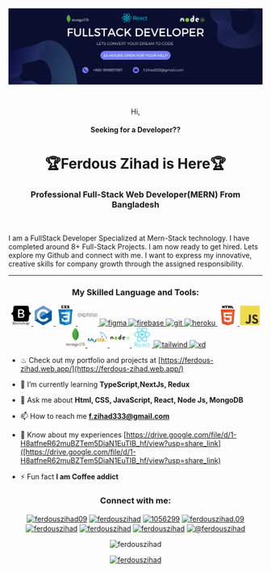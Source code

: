 ## <img src="img/cover.png" alt="">

<h1></h1> 
<p align="center">
Hi,<img align="center" src="https://emojipedia-us.s3.amazonaws.com/source/noto-emoji-animations/344/waving-hand_1f44b.gif" alt="" width=40px>
</p>

<h4 align="center">Seeking for a Developer??</h4>
<h1 align="center">🏆Ferdous Zihad is Here🏆</h1>
<h3 align="center">Professional Full-Stack Web Developer(MERN) From Bangladesh</h3>
<br/>
<p align="left">I am a FullStack Developer Specialized at Mern-Stack technology. I have completed around 8+ Full-Stack Projects. I am now ready to get hired. Lets explore my Github and connect with me. I want to express my innovative, creative skills for company growth through the assigned responsibility.</p>
<hr/>
<h3 align="center">My Skilled Language and Tools:</h3>

</table>
<p align="center"><a href="https://getbootstrap.com" target="_blank" rel="noreferrer"> <img src="https://raw.githubusercontent.com/devicons/devicon/master/icons/bootstrap/bootstrap-plain-wordmark.svg" alt="bootstrap" width="40" height="40"/> </a>
<a href="https://www.cprogramming.com/" target="_blank" rel="noreferrer"> <img src="https://raw.githubusercontent.com/devicons/devicon/master/icons/c/c-original.svg" alt="c" width="40" height="40"/> </a> <a href="https://www.w3schools.com/css/" target="_blank" rel="noreferrer"> <img src="https://raw.githubusercontent.com/devicons/devicon/master/icons/css3/css3-original-wordmark.svg" alt="css3" width="40" height="40"/> </a> <a href="https://expressjs.com" target="_blank" rel="noreferrer"> <img src="https://raw.githubusercontent.com/devicons/devicon/master/icons/express/express-original-wordmark.svg" alt="express" width="40" height="40"/> </a> <a href="https://www.figma.com/" target="_blank" rel="noreferrer"> <img src="https://www.vectorlogo.zone/logos/figma/figma-icon.svg" alt="figma" width="40" height="40"/> </a> <a href="https://firebase.google.com/" target="_blank" rel="noreferrer"> <img src="https://www.vectorlogo.zone/logos/firebase/firebase-icon.svg" alt="firebase" width="40" height="40"/> </a> <a href="https://git-scm.com/" target="_blank" rel="noreferrer"> <img src="https://www.vectorlogo.zone/logos/git-scm/git-scm-icon.svg" alt="git" width="40" height="40"/> </a> <a href="https://heroku.com" target="_blank" rel="noreferrer"> <img src="https://www.vectorlogo.zone/logos/heroku/heroku-icon.svg" alt="heroku" width="40" height="40"/> </a> <a href="https://www.w3.org/html/" target="_blank" rel="noreferrer"> <img src="https://raw.githubusercontent.com/devicons/devicon/master/icons/html5/html5-original-wordmark.svg" alt="html5" width="40" height="40"/> </a>  <a href="https://developer.mozilla.org/en-US/docs/Web/JavaScript" target="_blank" rel="noreferrer"> <img src="https://raw.githubusercontent.com/devicons/devicon/master/icons/javascript/javascript-original.svg" alt="javascript" width="40" height="40"/> </a> <a href="https://www.mongodb.com/" target="_blank" rel="noreferrer"> <img src="https://raw.githubusercontent.com/devicons/devicon/master/icons/mongodb/mongodb-original-wordmark.svg" alt="mongodb" width="40" height="40"/> </a> <a href="https://www.mysql.com/" target="_blank" rel="noreferrer"> <img src="https://raw.githubusercontent.com/devicons/devicon/master/icons/mysql/mysql-original-wordmark.svg" alt="mysql" width="40" height="40"/> </a> <a href="https://nodejs.org" target="_blank" rel="noreferrer"> <img src="https://raw.githubusercontent.com/devicons/devicon/master/icons/nodejs/nodejs-original-wordmark.svg" alt="nodejs" width="40" height="40"/> </a>  <a href="https://reactjs.org/" target="_blank" rel="noreferrer"> <img src="https://raw.githubusercontent.com/devicons/devicon/master/icons/react/react-original-wordmark.svg" alt="react" width="40" height="40"/> </a> <a href="https://tailwindcss.com/" target="_blank" rel="noreferrer"> <img src="https://www.vectorlogo.zone/logos/tailwindcss/tailwindcss-icon.svg" alt="tailwind" width="40" height="40"/> </a> <a href="https://www.adobe.com/products/xd.html" target="_blank" rel="noreferrer"> <img src="https://cdn.worldvectorlogo.com/logos/adobe-xd.svg" alt="xd" width="40" height="40"/> </a> </p>

- ♨ Check out my portfolio and projects at [https://ferdous-zihad.web.app/](https://ferdous-zihad.web.app/)

- 🌱 I’m currently learning **TypeScript,NextJs, Redux**

- 💬 Ask me about **Html, CSS, JavaScript, React, Node Js, MongoDB**

- 📫 How to reach me **f.zihad333@gmail.com**

- 📄 Know about my experiences [https://drive.google.com/file/d/1-H8atfneR62muBZTem5DiaN1EuTIB_hf/view?usp=share_link]([https://drive.google.com/file/d/1-H8atfneR62muBZTem5DiaN1EuTIB_hf/view?usp=share_link)

- ⚡ Fun fact **I am Coffee addict**

<h3 align="center">Connect with me:</h3>
<p align="center">
<a href="https://twitter.com/ferdouszihad09" target="blank"><img align="center" src="https://raw.githubusercontent.com/rahuldkjain/github-profile-readme-generator/master/src/images/icons/Social/twitter.svg" alt="ferdouszihad09" height="30" width="40" /></a>
<a href="https://linkedin.com/in/ferdouszihad" target="blank"><img align="center" src="https://raw.githubusercontent.com/rahuldkjain/github-profile-readme-generator/master/src/images/icons/Social/linked-in-alt.svg" alt="ferdouszihad" height="30" width="40" /></a>
<a href="https://stackoverflow.com/users/1056299" target="blank"><img align="center" src="https://raw.githubusercontent.com/rahuldkjain/github-profile-readme-generator/master/src/images/icons/Social/stack-overflow.svg" alt="1056299" height="30" width="40" /></a>
<a href="https://fb.com/ferdouszihad.09" target="blank"><img align="center" src="https://raw.githubusercontent.com/rahuldkjain/github-profile-readme-generator/master/src/images/icons/Social/facebook.svg" alt="ferdouszihad.09" height="30" width="40" /></a>
<a href="https://instagram.com/ferdouszihad" target="blank"><img align="center" src="https://raw.githubusercontent.com/rahuldkjain/github-profile-readme-generator/master/src/images/icons/Social/instagram.svg" alt="ferdouszihad" height="30" width="40" /></a>
<a href="https://dribbble.com/ferdouszihad" target="blank"><img align="center" src="https://raw.githubusercontent.com/rahuldkjain/github-profile-readme-generator/master/src/images/icons/Social/dribbble.svg" alt="ferdouszihad" height="30" width="40" /></a>
<a href="https://www.behance.net/ferdouszihad" target="blank"><img align="center" src="https://raw.githubusercontent.com/rahuldkjain/github-profile-readme-generator/master/src/images/icons/Social/behance.svg" alt="ferdouszihad" height="30" width="40" /></a>
<a href="https://medium.com/@ferdouszihad" target="blank"><img align="center" src="https://raw.githubusercontent.com/rahuldkjain/github-profile-readme-generator/master/src/images/icons/Social/medium.svg" alt="@ferdouszihad" height="30" width="40" /></a>
</p>

<p align="center"> <img src="https://komarev.com/ghpvc/?username=ferdouszihad&label=Profile%20views&color=0e75b6&style=flat" alt="ferdouszihad" /> </p>

<p align="center"> <a href="https://github.com/ryo-ma/github-profile-trophy"><img src="https://github-profile-trophy.vercel.app/?username=ferdouszihad" alt="ferdouszihad" /></a> </p>
